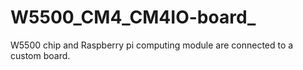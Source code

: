 # W5500_CM4_CM4IO-board_
W5500 chip and Raspberry pi computing module are connected to a custom board.
